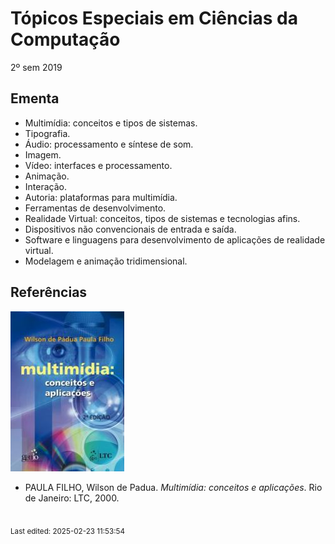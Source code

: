 # Tópicos Especiais em Ciências da Computação

2º sem 2019

## Ementa

- Multimídia: conceitos e tipos de sistemas. 
- Tipografia. 
- Áudio: processamento e síntese de som. 
- Imagem. 
- Vídeo: interfaces e processamento. 
- Animação. 
- Interação. 
- Autoria: plataformas para multimídia. 
- Ferramentas de desenvolvimento. 
- Realidade Virtual: conceitos, tipos de sistemas e tecnologias afins.
- Dispositivos não convencionais de entrada e saída. 
- Software e linguagens para desenvolvimento de aplicações de realidade virtual. 
- Modelagem e animação tridimensional.

## Referências

![](img/multimidia.jpeg)

- PAULA FILHO, Wilson de Padua. *Multimídia: conceitos e aplicações*. Rio de Janeiro: LTC, 2000.


<br><sub>Last edited: 2025-02-23 11:53:54</sub>
